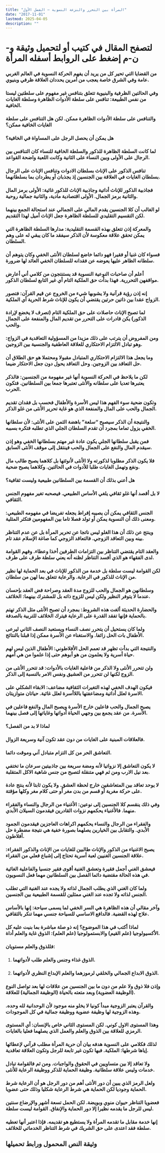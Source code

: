```yaml
---
title: "المرأة بين التحرر والنزعة النسوية – الفصل الأول"
date: "2017-11-01"
lastmod: 2025-04-05
description: ""
---
```

# **لتصفح المقال في كتيب أو لتحميل وثيقة و-ن-م إضغط على الروابط أسفله** **المرأة**

### من القضايا التي تحير كل من يريد أن يفهم الحركة النسوية في العالم الغربي عامة وفي الشرق خاصة يعجب من أمرين يحددان العلاقة ظرفي وبنيوي.

### وفي الحالتين الظرفية والبنيوية تتعلق بتنافس غير مفهوم على سلطتين ليستا من نفس الطبيعة: تنافس على سلطة الأدوات الظاهرة وسلطة الغايات الخافية.

### والتنافس على سلطة الأدوات الظاهرة ممكن. لكن هل التنافس على سلطة الغايات الخافية ممكن؟

### هل يمكن أن يحصل الرجل على المساواة في الخافية؟

### لما كانت السلطة الظاهرة للذكور والسلطة الخافية للنساء كان التنافس بين الرجال على الأولى وبين النساء على الثانية وكانت اللعبة واضحة القواعد.

### تنافس الذكور على الإناث بسلطان الادوات وتنافس الإناث على الرجال بسلطان الغايات في العلاقة بين الجنسين إذ يجذبان أو يطردان بما بسلطانهما.

### فجاذبية الذكور للإناث أداتية وجاذبية الإناث للذكور غائية: الأولى برمز المال والثانية برمز الجمال. الأولى اقتصادية مادية، والثانية جمالية روحية.

### لو الغالب أن كلا الجنسين يقدم المالي على الجمالي عند استحالة الجمع بينهما لكن التقسيم التقليدي للسلطة الظاهرة جعل الإناث أميل لهذا التقديم.

### والمعركة إذن تتعلق بهذه القسمة التقليدية: مدارها السلطة الظاهرة التي يمكن تحقق علاقة معكوسة لأن الذكر سيفقد ما كان يبقي له على وهم السلطان.

### فسواء كان غنيا أو فقيرا فهو دائما خاضع لسلطان الأنثى الخفي وكان يتوهم أن سلطانه الظاهر عليها يعوضه عن فقدانه للسلطان الخفي العائد لها ضرورة.

### أعلم أن صاحبات النوعية النسوية قد يستنتجون من كلامي أني أعارض مواقفهن التحررية. فهذا بدأت حق الملكية التام أي غير التابع لسلطان الذكور.

### إنه إذن رؤية قرآنية ولا يشوبها شيء من الخروج عن قيم القرآن: فتصور الزواج عقدا بين ذاتين حرتين يقتضي أن يكون للإناث شرط الحرية أي الملكية.

### لما تصبح الإناث حاصلات على حق الملكية التام (تصرف لا يخضع لإرادة الذكور) يكن قادرات على التحرر من تقديم المال والمنفعة على الجمال والحب.

### ومن المفروض أن يترتب على ذلك مزيدا من المسؤولية التعاقدية في الزواج: وهو تبادل الالتزام الاحتكاري للعلاقة العاطفية والجنسية بين الزوجين.

### وما يجعل هذا الالتزام الاحتكاري المتبادل مقبولا ومحتملا هو حق الطلاق أن حل التعاقد بين الزوجين. وحل التعاقد يحول دون جعل الاحتكار ضيما.

### لكن ما يلاحظ في الحركة النسوية أنها غير مفهومة من الجنسين: فالذكر يعتبرها تعديا على سلطانه والأنثى تعتبرها جمعا بين السلطانين. فتكون الحرب.

### وتكون ضحية سوء الفهم هذا ليس الأسرة والأطفال فحسب بل فقدان تقديم الجمال والحب على المال والمنفعة الذي هو غاية تحرير الأنثى من غلو الذكر.

### والنتيجة أن الذكر سيصبح “سلعة” باهضة الثمن على الأنثى: لأن سلطانها الخفي يزول تماما بمجرد أن تقدم السلطان الجلي الذي تطلبه فتكره بسببه.

### فمن يقبل سلطانها الجلي يكون عادة غير مهتم بسلطانها الخفي وهو إذن سيقدم المال والنفع على الجمال والحب فينتقل إلى موقف الأنثى السابق.

### فلا يكون الذكر مطلوبا لذكورته ولا الأنثى لأنوثتها بل كلاهما يصبح طالب مال ونفع وتهمل الغايات طلبا للأدوات في الحالتين. وكلاهما يصبح ضحية.

### هل أعني بذلك أن القسمة بين السلطانين طبيعية وليست ثقافية؟

### لا بل أقصد أنها غلو ثقافي يلغي الأساس الطبيعي. فيصحبه تغير مفهوم الجنس الثقافي.

### الجنس الثقافي يمكن أن يصيبه إفراط يجعله تفريضا في مفهومه الطبيعي: ومعنى ذلك أن النسوية يمكن أو تولد فصلا تاما بين المفهومين فتكثر المثلية.

### وينتج عن ذلك أن هذا الغلو ليس ناتجا عن تحرير المرأة بل عن عدم التناظر بينه وبين التعاقد الزوجي. فالتعاقد الزوجي كما صاغة الإسلام عقد تام.

### والعقد التام يقتضي التناظر بين التزامات الطرفين أخذا وعطاء. وفهم القوامة لدى الفقهاء هو الذي أفسد التناظر لظنه أنه يعني سلطة طرف على طرف.

### لكن القوامة ليست سلطة بل خدمة من الذكور للإناث في بعد الحماية لها نظير من الإناث للذكور في الرعاية. والرعاية تتعلق بما لهن من سلطان.

### وسلطانهن هو الجمال والحب للزوج مدة العقد وصراحة فض العقد بإحسان عندما لا يتوفر النظير ولكن ليس للزوج ذاته بل للمشترك بينهما: الخلائف.

### والحضارة الحديثة ألغت هذه الشروط: بمجرد أن تصبح الأنثى مثل الذكر تهتم بالحماية فإنها تفقد القدرة على الرعاية فيترك الخلائف للتربية بالصدفة.

### ولما كان يستحيل أن يتحرر نصف النساء ويستعبد النصف الثاني ليرعى الأطفال بات الحل زائفا. والاستغناء عن الأسرة ممكن إذا قبلنا بالنتائج.

### والنتيجة التي بدأت تظهر قد تعمم الحل الأفلاطوني: الأطفال الذين ليس لهم حياة أسرية ولا يعلمون من هو أبوهم حتى إذا علموا من هي أمهم.

### ولن تتحرر الأنثى ولا الذكر من فاعلية الغايات بالأدوات: قد تتحرر الأنثى من الزوج لكنها لن تتحرر من العشيق ونفس الامر بالنسبة إلى الذكر.

### فيكون الهدف الخفي لهذه التغيرات الثقافية مضاعف: الابقاء الشكلي على الاسرة لعلل أداتية ومضاعفتها باللاأسرة لعلل غائية. حياتان متوازيتان.

### يصبح الجمال والحب فاعلين خارج الأسرة ويصبح المال والنفع فاعلين في الأسرة. من عقد يجمع بين وجهي الحياة أدواتها وغاياتها إلى فصل بينهما.

### لماذا لا بد من الفصل؟

### فالعلاقات المبنية على الغايات من دون عقد تكون آنية وسريعة الزوال.

### التعاشق الحر من كل التزام متبادل آني وموقت دائما.

### لا يكون التعاشق إلا نزواتيا لأنه ومضة سريعة بين جاذبيتين سرعان ما تختفي بعد نيل الارب ومن ثم فهي متنقلة لتصبح من جنس شاهية الاكل المتقلبة.

### لا يوحد تعاقد بين المتعاشقين خارج لحظة العشق. ولا يكون ثابتا لأنه ينتج عادة على حركة مغرية أو قسم من بدن مغر أو حتى كلام مغر وكلها مؤقتة.

### وفي ذلك ينقسم كلا الجنسين إلى نوعين: الأغنياء من الرجال والنساء والفقراء منهما. فالأغنياء يحكمهم نزوات القادرين فيقدمون السيلان الأبدي.

### والفقراء من الرجال والنساء يحكمهم اكراهات العاجزين فيقدمون الجمود الأبدي. والتقابل بين الخيارين يصلهما بصورة خفية هي نتيجة مضطرة حل أفلاطون.

### يصبح الاغنياء من الذكور والإناث طالبين للغايات من الإناث والذكور الفقراء: علاقة الجنسين الغنيين لعبة أسرية تحتاج إلى إشباع فعلي من الفقراء.

### فيعشق الغني أجمل فقيرة وتعشق الغنية أقوى فقير جنسيا والفاعلية الغائية في هذه الحالة مقتضية دائما الفصل بين السلطانين مهما فعل النسويون.

### ولما كان الغني الذي يطلب الجمال لذاته ولا يجده عند الغنية التي تطلب الجنس لذاته ولا تجده عند الغني ممثلين للقسمة الطبيعية بين الجنسين.

### وآخر مقالي أن هذه الظاهرة هي السر الخفي لما يسمى سياحة: إنها بالأساس علاج لهذه القضية. فالدافع الاساسي للسياحة جنسي مهما تنكر بالثقافي.

### لماذا أكتب في هذا الموضوع؟ إنه ذو صلة مباشرة بما بنيت عليه كل الأكسيولوجيا (علم القيم) والابستمولوجيا (علم العلم): الذوق غاية والعلم أداة.

### فللذوق والعلم مستويان:

1. ### الذوق غذاء وجنس والعلم طلب لأدواتهما.
2. ### الذوق الابداع الجمالي والخلقي لرموزهما والعلم الإبداع النظري لأدواتهما.

### وإذن فلا ذوق ولا علم من دون ما بين الجنسين من علاقات لها بعد تواصل النوع (الوظيفة العضوية) وبعد متعته بالحياة (الوظيفة الجمالية) للعلاقة.

### والقرآن يعتبر الزوجية مبدأ كونيا لا يخلو منه موجود لأن الوحدانية لله وحده. وهذه الزوجية لها وظيفة عضوية ووظيفة جمالية في كل الموجودات.

### وهذا المستوى الاول كوني. لكن المستوى الثاني خاص بالإنسان: أي المستوى الرمزي للعلاقة بين الذوق والعلم والعمل الذي يصلهما فعليا بالغايات.

### لذلك فكلامي على النسوية هدفه بيان أن حرية المرأة مطلب قرآني لإعطائها إياها شرطها: الملكية. فبها تكون غير تابعة للرجل وتكون العلاقة تعاقدية.

### ولا تعاقد إلا بين متساويين في الحقوق والواجبات. ومن ثم فالقوامة تبادل خدمات وليس علاقة سلطانية. وظيفة الحماية للذكر ووظيفة الرعاية للأنثى.

### ولعل الرمز الذي يبين أن دور الأنثى أهم من دور الرجل هو أن الرعاية شرط الحماية وجوديا لكن الحماية هي شرط الرعاية شكليا وذلك حتى عضويا.

### فعضويا التناظر حيوان منوي وبويضة. لكن الحمل تسعة أشهر والإرضاع سنتين ليس للرجل ما يقدمه نظيرا إلا دور الحماية والإنفاق. القوامة ليست سلطة.

### إنها خدمة مقابل ما تقدمه المرأة ولا يستطيع هو تقديمه. فإذا اعتبر أنها تعطيه سلطة فقد اعتدى على حق الشريك في شرط التناظر الخدماتي للخلائف.

## وثيقة النص المحمول ورابط تحميلها

###
